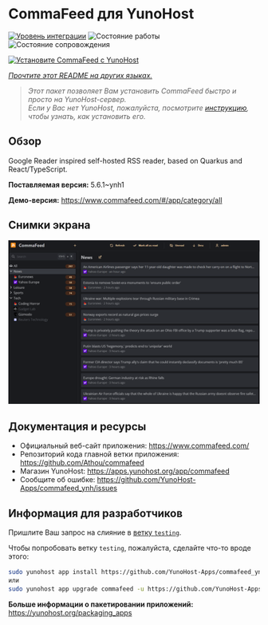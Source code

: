 <!--
Важно: этот README был автоматически сгенерирован <https://github.com/YunoHost/apps/tree/master/tools/readme_generator>
Он НЕ ДОЛЖЕН редактироваться вручную.
-->

# CommaFeed для YunoHost

[![Уровень интеграции](https://apps.yunohost.org/badge/integration/commafeed)](https://ci-apps.yunohost.org/ci/apps/commafeed/)
![Состояние работы](https://apps.yunohost.org/badge/state/commafeed)
![Состояние сопровождения](https://apps.yunohost.org/badge/maintained/commafeed)

[![Установите CommaFeed с YunoHost](https://install-app.yunohost.org/install-with-yunohost.svg)](https://install-app.yunohost.org/?app=commafeed)

*[Прочтите этот README на других языках.](./ALL_README.md)*

> *Этот пакет позволяет Вам установить CommaFeed быстро и просто на YunoHost-сервер.*  
> *Если у Вас нет YunoHost, пожалуйста, посмотрите [инструкцию](https://yunohost.org/install), чтобы узнать, как установить его.*

## Обзор

Google Reader inspired self-hosted RSS reader, based on Quarkus and React/TypeScript.

**Поставляемая версия:** 5.6.1~ynh1

**Демо-версия:** <https://www.commafeed.com/#/app/category/all>

## Снимки экрана

![Снимок экрана CommaFeed](./doc/screenshots/screenshot.png)

## Документация и ресурсы

- Официальный веб-сайт приложения: <https://www.commafeed.com/>
- Репозиторий кода главной ветки приложения: <https://github.com/Athou/commafeed>
- Магазин YunoHost: <https://apps.yunohost.org/app/commafeed>
- Сообщите об ошибке: <https://github.com/YunoHost-Apps/commafeed_ynh/issues>

## Информация для разработчиков

Пришлите Ваш запрос на слияние в [ветку `testing`](https://github.com/YunoHost-Apps/commafeed_ynh/tree/testing).

Чтобы попробовать ветку `testing`, пожалуйста, сделайте что-то вроде этого:

```bash
sudo yunohost app install https://github.com/YunoHost-Apps/commafeed_ynh/tree/testing --debug
или
sudo yunohost app upgrade commafeed -u https://github.com/YunoHost-Apps/commafeed_ynh/tree/testing --debug
```

**Больше информации о пакетировании приложений:** <https://yunohost.org/packaging_apps>
